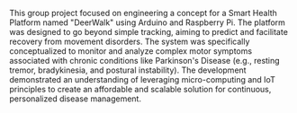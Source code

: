 This group project focused on engineering a concept for a Smart Health Platform named "DeerWalk" using Arduino and Raspberry Pi. The platform was designed to go beyond simple tracking, aiming to predict and facilitate recovery from movement disorders. The system was specifically conceptualized to monitor and analyze complex motor symptoms associated with chronic conditions like Parkinson's Disease (e.g., resting tremor, bradykinesia, and postural instability). The development demonstrated an understanding of leveraging micro-computing and IoT principles to create an affordable and scalable solution for continuous, personalized disease management.
